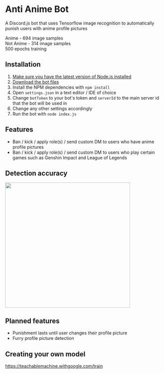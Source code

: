 # Anti Anime Bot
A Discord.js bot that uses Tensorflow image recognition to automatically punish users with anime profile pictures

Anime     - 694 image samples  
Not Anime - 314 image samples  
500 epochs training

## Installation
1. [Make sure you have the latest version of Node.js installed](https://nodejs.org/en)
2. [Download the bot files](https://download-directory.github.io/?url=https%3A%2F%2Fgithub.com%2FLozarth%2Fantianimebot%2Ftree%2Fmain%2Fbot)
3. Install the NPM dependencies with `npm install`
4. Open `settings.json` in a text editor / IDE of choice
5. Change `botToken` to your bot's token and `serverId` to the main server id that the bot will be used in
6. Change any other settings accordingly
7. Run the bot with `node index.js`

## Features
- Ban / kick / apply role(s) / send custom DM to users who have anime profile pictures
- Ban / kick / apply role(s) / send custom DM to users who play certain games such as Genshin Impact and League of Legends

## Detection accuracy
<img src="https://github.com/Lozarth/antianimebot/assets/46830521/ea47c798-3798-45e6-b782-1fafaa10ace4" width="400"/>

## Planned features
- Punishment lasts until user changes their profile picture
- Furry profile picture detection

## Creating your own model
https://teachablemachine.withgoogle.com/train
